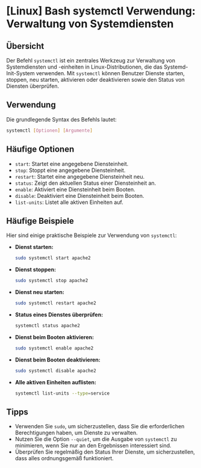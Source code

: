 # [Linux] Bash systemctl Verwendung: Verwaltung von Systemdiensten

## Übersicht
Der Befehl `systemctl` ist ein zentrales Werkzeug zur Verwaltung von Systemdiensten und -einheiten in Linux-Distributionen, die das Systemd-Init-System verwenden. Mit `systemctl` können Benutzer Dienste starten, stoppen, neu starten, aktivieren oder deaktivieren sowie den Status von Diensten überprüfen.

## Verwendung
Die grundlegende Syntax des Befehls lautet:

```bash
systemctl [Optionen] [Argumente]
```

## Häufige Optionen
- `start`: Startet eine angegebene Diensteinheit.
- `stop`: Stoppt eine angegebene Diensteinheit.
- `restart`: Startet eine angegebene Diensteinheit neu.
- `status`: Zeigt den aktuellen Status einer Diensteinheit an.
- `enable`: Aktiviert eine Diensteinheit beim Booten.
- `disable`: Deaktiviert eine Diensteinheit beim Booten.
- `list-units`: Listet alle aktiven Einheiten auf.

## Häufige Beispiele
Hier sind einige praktische Beispiele zur Verwendung von `systemctl`:

- **Dienst starten:**
  ```bash
  sudo systemctl start apache2
  ```

- **Dienst stoppen:**
  ```bash
  sudo systemctl stop apache2
  ```

- **Dienst neu starten:**
  ```bash
  sudo systemctl restart apache2
  ```

- **Status eines Dienstes überprüfen:**
  ```bash
  systemctl status apache2
  ```

- **Dienst beim Booten aktivieren:**
  ```bash
  sudo systemctl enable apache2
  ```

- **Dienst beim Booten deaktivieren:**
  ```bash
  sudo systemctl disable apache2
  ```

- **Alle aktiven Einheiten auflisten:**
  ```bash
  systemctl list-units --type=service
  ```

## Tipps
- Verwenden Sie `sudo`, um sicherzustellen, dass Sie die erforderlichen Berechtigungen haben, um Dienste zu verwalten.
- Nutzen Sie die Option `--quiet`, um die Ausgabe von `systemctl` zu minimieren, wenn Sie nur an den Ergebnissen interessiert sind.
- Überprüfen Sie regelmäßig den Status Ihrer Dienste, um sicherzustellen, dass alles ordnungsgemäß funktioniert.